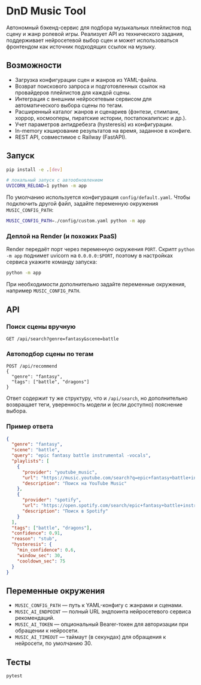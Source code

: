 # DnD Music Tool

Автономный бэкенд-сервис для подбора музыкальных плейлистов под сцену и жанр ролевой игры. Реализует API из технического задания, поддерживает нейросетевой выбор сцен и может использоваться фронтендом как источник подходящих ссылок на музыку.

## Возможности
- Загрузка конфигурации сцен и жанров из YAML-файла.
- Возврат поискового запроса и подготовленных ссылок на провайдеров плейлистов для каждой сцены.
- Интеграция с внешним нейросетевым сервисом для автоматического выбора сцены по тегам.
- Расширенный каталог жанров и сценариев (фэнтези, стимпанк, хоррор, космооперы, пиратские истории, постапокалипсис и др.).
- Учет параметров антидребезга (hysteresis) из конфигурации.
- In-memory кэширование результатов на время, заданное в конфиге.
- REST API, совместимое с Railway (FastAPI).

## Запуск
```bash
pip install -e .[dev]

# локальный запуск с автообновлением
UVICORN_RELOAD=1 python -m app
```

По умолчанию используется конфигурация `config/default.yaml`. Чтобы подключить другой файл, задайте переменную окружения `MUSIC_CONFIG_PATH`:

```bash
MUSIC_CONFIG_PATH=./config/custom.yaml python -m app
```

### Деплой на Render (и похожих PaaS)

Render передаёт порт через переменную окружения `PORT`. Скрипт `python -m app`
поднимет uvicorn на `0.0.0.0:$PORT`, поэтому в настройках сервиса укажите
команду запуска:

```bash
python -m app
```

При необходимости дополнительно задайте переменные окружения, например
`MUSIC_CONFIG_PATH`.

## API
### Поиск сцены вручную
```http
GET /api/search?genre=fantasy&scene=battle
```

### Автоподбор сцены по тегам
```http
POST /api/recommend
{
  "genre": "fantasy",
  "tags": ["battle", "dragons"]
}
```

Ответ содержит ту же структуру, что и `/api/search`, но дополнительно возвращает теги, уверенность модели и (если доступно) пояснение выбора.

### Пример ответа
```json
{
  "genre": "fantasy",
  "scene": "battle",
  "query": "epic fantasy battle instrumental -vocals",
  "playlists": [
    {
      "provider": "youtube_music",
      "url": "https://music.youtube.com/search?q=epic+fantasy+battle+instrumental+-vocals",
      "description": "Поиск на YouTube Music"
    },
    {
      "provider": "spotify",
      "url": "https://open.spotify.com/search/epic+fantasy+battle+instrumental+-vocals",
      "description": "Поиск в Spotify"
    }
  ],
  "tags": ["battle", "dragons"],
  "confidence": 0.91,
  "reason": "stub",
  "hysteresis": {
    "min_confidence": 0.6,
    "window_sec": 30,
    "cooldown_sec": 75
  }
}
```

## Переменные окружения
- `MUSIC_CONFIG_PATH` — путь к YAML-конфигу с жанрами и сценами.
- `MUSIC_AI_ENDPOINT` — полный URL эндпоинта нейросетевого сервиса рекомендаций.
- `MUSIC_AI_TOKEN` — опциональный Bearer-токен для авторизации при обращении к нейросети.
- `MUSIC_AI_TIMEOUT` — таймаут (в секундах) для обращения к нейросети, по умолчанию 30.

## Тесты
```bash
pytest
```

